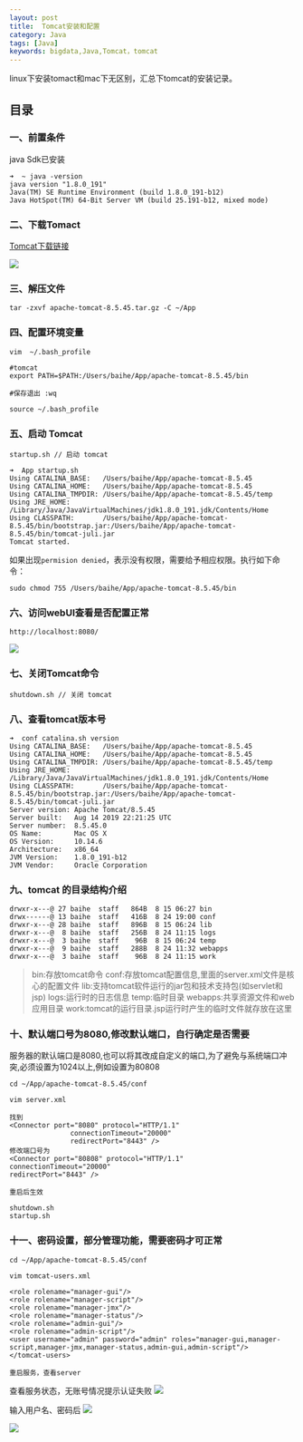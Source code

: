 ```yaml
---
layout: post
title:  Tomcat安装和配置
category: Java 
tags: [Java]
keywords: bigdata,Java,Tomcat，tomcat
---
```


linux下安装tomact和mac下无区别，汇总下tomcat的安装记录。


## 目录

### 一、前置条件
java Sdk已安装 

```
➜  ~ java -version
java version "1.8.0_191"
Java(TM) SE Runtime Environment (build 1.8.0_191-b12)
Java HotSpot(TM) 64-Bit Server VM (build 25.191-b12, mixed mode)
```


### 二、下载Tomact

[Tomcat下载链接](https://tomcat.apache.org/download-80.cgi)

![](https://static.studytime.xin/image/articles/spring-boot20190824183211.png)


### 三、解压文件

```
tar -zxvf apache-tomcat-8.5.45.tar.gz -C ~/App
```


### 四、配置环境变量

```
vim  ~/.bash_profile

#tomcat
export PATH=$PATH:/Users/baihe/App/apache-tomcat-8.5.45/bin

#保存退出 :wq

source ~/.bash_profile
```


### 五、启动 Tomcat
```
startup.sh // 启动 tomcat

➜  App startup.sh
Using CATALINA_BASE:   /Users/baihe/App/apache-tomcat-8.5.45
Using CATALINA_HOME:   /Users/baihe/App/apache-tomcat-8.5.45
Using CATALINA_TMPDIR: /Users/baihe/App/apache-tomcat-8.5.45/temp
Using JRE_HOME:        /Library/Java/JavaVirtualMachines/jdk1.8.0_191.jdk/Contents/Home
Using CLASSPATH:       /Users/baihe/App/apache-tomcat-8.5.45/bin/bootstrap.jar:/Users/baihe/App/apache-tomcat-8.5.45/bin/tomcat-juli.jar
Tomcat started.

```

如果出现`permision denied`，表示没有权限，需要给予相应权限。执行如下命令：

```
sudo chmod 755 /Users/baihe/App/apache-tomcat-8.5.45/bin
```


### 六、访问webUI查看是否配置正常

```
http://localhost:8080/
```

![](https://static.studytime.xin/image/articles/spring-boot20190824183820.png)


### 七、关闭Tomcat命令

```
shutdown.sh // 关闭 tomcat
```


### 八、查看tomcat版本号

```
➜  conf catalina.sh version
Using CATALINA_BASE:   /Users/baihe/App/apache-tomcat-8.5.45
Using CATALINA_HOME:   /Users/baihe/App/apache-tomcat-8.5.45
Using CATALINA_TMPDIR: /Users/baihe/App/apache-tomcat-8.5.45/temp
Using JRE_HOME:        /Library/Java/JavaVirtualMachines/jdk1.8.0_191.jdk/Contents/Home
Using CLASSPATH:       /Users/baihe/App/apache-tomcat-8.5.45/bin/bootstrap.jar:/Users/baihe/App/apache-tomcat-8.5.45/bin/tomcat-juli.jar
Server version: Apache Tomcat/8.5.45
Server built:   Aug 14 2019 22:21:25 UTC
Server number:  8.5.45.0
OS Name:        Mac OS X
OS Version:     10.14.6
Architecture:   x86_64
JVM Version:    1.8.0_191-b12
JVM Vendor:     Oracle Corporation
```


### 九、tomcat 的目录结构介绍

```
drwxr-x---@ 27 baihe  staff   864B  8 15 06:27 bin
drwx------@ 13 baihe  staff   416B  8 24 19:00 conf
drwxr-x---@ 28 baihe  staff   896B  8 15 06:24 lib
drwxr-x---@  8 baihe  staff   256B  8 24 11:15 logs
drwxr-x---@  3 baihe  staff    96B  8 15 06:24 temp
drwxr-x---@  9 baihe  staff   288B  8 24 11:32 webapps
drwxr-x---@  3 baihe  staff    96B  8 24 11:15 work
```

>  bin:存放tomcat命令
>  conf:存放tomcat配置信息,里面的server.xml文件是核心的配置文件
>  lib:支持tomcat软件运行的jar包和技术支持包(如servlet和jsp)
>  logs:运行时的日志信息
>  temp:临时目录
>  webapps:共享资源文件和web应用目录
>  work:tomcat的运行目录.jsp运行时产生的临时文件就存放在这里


### 十、默认端口号为8080,修改默认端口，自行确定是否需要

服务器的默认端口是8080,也可以将其改成自定义的端口,为了避免与系统端口冲突,必须设置为1024以上,例如设置为80808

```
cd ~/App/apache-tomcat-8.5.45/conf

vim server.xml

找到
<Connector port="8080" protocol="HTTP/1.1"
               connectionTimeout="20000"
               redirectPort="8443" />
修改端口号为
<Connector port="80808" protocol="HTTP/1.1"
connectionTimeout="20000"
redirectPort="8443" />

重启后生效

shutdown.sh
startup.sh

```


### 十一、密码设置，部分管理功能，需要密码才可正常

```
cd ~/App/apache-tomcat-8.5.45/conf

vim tomcat-users.xml

<role rolename="manager-gui"/>
<role rolename="manager-script"/>
<role rolename="manager-jmx"/>
<role rolename="manager-status"/>
<role rolename="admin-gui"/>
<role rolename="admin-script"/>
<user username="admin" password="admin" roles="manager-gui,manager-script,manager-jmx,manager-status,admin-gui,admin-script"/>
</tomcat-users>

重启服务，查看server
```

查看服务状态，无账号情况提示认证失败
![](https://static.studytime.xin/image/articles/spring-boot20190824190941.png)

输入用户名、密码后
![](https://static.studytime.xin/image/articles/spring-boot20190824190911.png)

![](https://static.studytime.xin/image/articles/spring-boot20190824191013.png)
